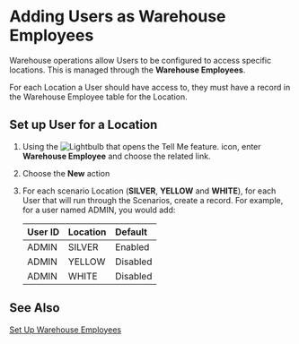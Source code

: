 # Adding Users as Warehouse Employees
Warehouse operations allow Users to be configured to access specific locations.  This is managed through the **Warehouse Employees**.

For each Location a User should have access to, they must have a record in the Warehouse Employee table for the Location.

## Set up User for a Location

1. Using the ![Lightbulb that opens the Tell Me feature.](../../media/ui-search/search_small.png "Tell me what you want to do") icon, enter **Warehouse Employee** and choose the related link.
2. Choose the **New** action
3. For each scenario Location (**SILVER**, **YELLOW** and **WHITE**), for each User that will run through the Scenarios, create a record.  For example, for a user named ADMIN, you would add:

    |User ID|Location|Default|
    |:--|:--|:--|
    |ADMIN|SILVER|Enabled|
    |ADMIN|YELLOW|Disabled|
    |ADMIN|WHITE|Disabled|

## See Also
[Set Up Warehouse Employees](../../warehouse-how-to-set-up-warehouse-employees.md)